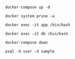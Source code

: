 ```
docker-compose up -d
```

```
docker system prune -a
```

```
docker exec -it app /bin/bash
```

```
docker exec -it db /bin/bash
```

```
docker-compose down
```

```
psql -U user -d sample
```